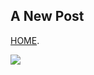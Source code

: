 ## A New Post
[HOME](http://elkdevopsdev-2044635806.ap-southeast-2.elb.amazonaws.com:5601/app/kibana#/dashboards?_g=()).


![]({{site.baseurl}}/https://imgur.com/7x91JtB)